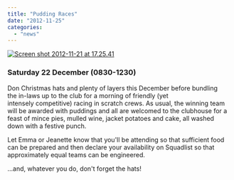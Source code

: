```yaml
---
title: "Pudding Races"
date: "2012-11-25"
categories: 
  - "news"
---
```


[![](/assets/news/images/Screen-shot-2012-11-21-at-17.25.41-300x216.png "Screen shot 2012-11-21 at 17.25.41")](http://sudburyrowingclub.org.uk/wp-content/uploads/2011/10/Screen-shot-2012-11-21-at-17.25.41.png)

### Saturday 22 December (0830-1230)

Don Christmas hats and plenty of layers this December before bundling the in-laws up to the club for a morning of friendly (yet intensely competitive) racing in scratch crews. As usual, the winning team will be awarded with puddings and all are welcomed to the clubhouse for a feast of mince pies, mulled wine, jacket potatoes and cake, all washed down with a festive punch.

Let Emma or Jeanette know that you'll be attending so that sufficient food can be prepared and then declare your availability on Squadlist so that approximately equal teams can be engineered.

...and, whatever you do, don't forget the hats!
